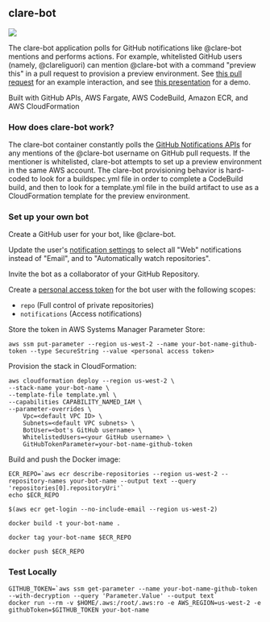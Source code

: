 ## clare-bot

![](https://github.com/clareliguori/clare-bot/raw/master/assets/robot.png)

The clare-bot application polls for GitHub notifications like @clare-bot mentions and performs actions.  For example, whitelisted GitHub users (namely, @clareliguori) can mention @clare-bot with a command "preview this" in a pull request to provision a preview environment.  See [this pull request](https://github.com/clareliguori/trivia-api/pull/3) for an example interaction, and see [this presentation](https://youtu.be/HCCkVz25UU4) for a demo.

Built with GitHub APIs, AWS Fargate, AWS CodeBuild, Amazon ECR, and AWS CloudFormation

### How does clare-bot work?

The clare-bot container constantly polls the [GitHub Notifications APIs](https://developer.github.com/v3/activity/notifications/) for any mentions of the @clare-bot username on GitHub pull requests.  If the mentioner is whitelisted, clare-bot attempts to set up a preview environment in the same AWS account.  The clare-bot provisioning behavior is hard-coded to look for a buildspec.yml file in order to complete a CodeBuild build, and then to look for a template.yml file in the build artifact to use as a CloudFormation template for the preview environment.

### Set up your own bot

Create a GitHub user for your bot, like @clare-bot.

Update the user's [notification settings](https://github.com/settings/notifications) to select all "Web" notifications instead of "Email", and to "Automatically watch repositories".

Invite the bot as a collaborator of your GitHub Repository.

Create a [personal access token](https://github.com/settings/tokens) for the bot user with the following scopes:

* `repo` (Full control of private repositories)
* `notifications` (Access notifications)

Store the token in AWS Systems Manager Parameter Store:

```aws ssm put-parameter --region us-west-2 --name your-bot-name-github-token --type SecureString --value <personal access token>```

Provision the stack in CloudFormation:
```
aws cloudformation deploy --region us-west-2 \
--stack-name your-bot-name \
--template-file template.yml \
--capabilities CAPABILITY_NAMED_IAM \
--parameter-overrides \
    Vpc=<default VPC ID> \
    Subnets=<default VPC subnets> \
    BotUser=<bot's GitHub username> \
    WhitelistedUsers=<your GitHub username> \
    GitHubTokenParameter=your-bot-name-github-token
```

Build and push the Docker image:

```
ECR_REPO=`aws ecr describe-repositories --region us-west-2 --repository-names your-bot-name --output text --query 'repositories[0].repositoryUri'`
echo $ECR_REPO

$(aws ecr get-login --no-include-email --region us-west-2)

docker build -t your-bot-name .

docker tag your-bot-name $ECR_REPO

docker push $ECR_REPO
```

### Test Locally

```
GITHUB_TOKEN=`aws ssm get-parameter --name your-bot-name-github-token --with-decryption --query 'Parameter.Value' --output text`
docker run --rm -v $HOME/.aws:/root/.aws:ro -e AWS_REGION=us-west-2 -e githubToken=$GITHUB_TOKEN your-bot-name
```
